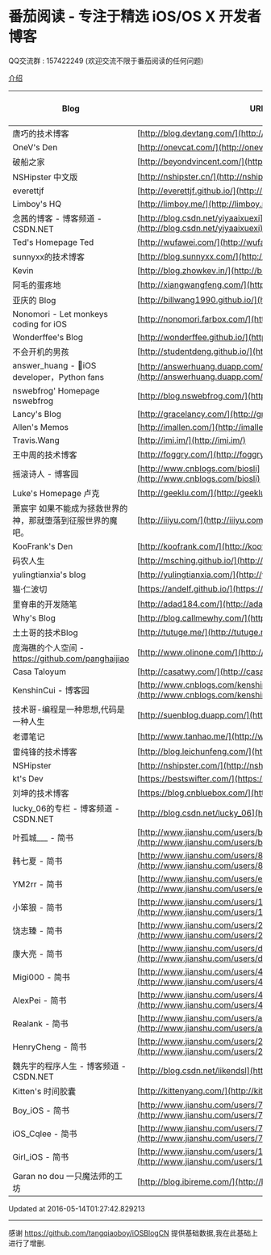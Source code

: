 # 番茄阅读 - 专注于精选 iOS/OS X 开发者博客

QQ交流群 : 157422249 (欢迎交流不限于番茄阅读的任何问题)

[介绍](http://everettjf.github.io/2016/02/24/iosblog-cc-dev-memory)

Blog | URL | Feed | Last Update Time
-----|-----|------|-----
唐巧的技术博客 | [http://blog.devtang.com/](http://blog.devtang.com/) | http://blog.devtang.com/atom.xml |  
OneV's Den | [http://onevcat.com/](http://onevcat.com/) | http://onevcat.com/feed.xml |  
破船之家 | [http://beyondvincent.com/](http://beyondvincent.com/) | http://beyondvincent.com/atom.xml |  
NSHipster 中文版 | [http://nshipster.cn/](http://nshipster.cn/) | http://nshipster.cn/feed.xml |  
everettjf | [http://everettjf.github.io/](http://everettjf.github.io/) | http://everettjf.github.io/feed.xml |  
Limboy's HQ | [http://limboy.me/](http://limboy.me/) | http://feeds.feedburner.com/lzyy |  
念茜的博客 - 博客频道 - CSDN.NET | [http://blog.csdn.net/yiyaaixuexi](http://blog.csdn.net/yiyaaixuexi) | http://blog.csdn.net/yiyaaixuexi/rss/list |  
Ted's Homepage   Ted | [http://wufawei.com/](http://wufawei.com/) | http://wufawei.com/feed/ |  
sunnyxx的技术博客 | [http://blog.sunnyxx.com/](http://blog.sunnyxx.com/) | http://blog.sunnyxx.com/atom.xml |  
Kevin | [http://blog.zhowkev.in/](http://blog.zhowkev.in/) | http://blog.zhowkev.in/rss/ |  
阿毛的蛋疼地 | [http://xiangwangfeng.com/](http://xiangwangfeng.com/) | http://xiangwangfeng.com/atom.xml |  
亚庆的 Blog | [http://billwang1990.github.io/](http://billwang1990.github.io/) | http://billwang1990.github.io/atom.xml |  
Nonomori - Let monkeys coding for iOS | [http://nonomori.farbox.com/](http://nonomori.farbox.com/) | http://nonomori.farbox.com/feed |  
Wonderffee's Blog | [http://wonderffee.github.io/](http://wonderffee.github.io/) | http://wonderffee.github.io/atom.xml |  
不会开机的男孩 | [http://studentdeng.github.io/](http://studentdeng.github.io/) | http://studentdeng.github.io/atom.xml |  
answer_huang - iOS developer，Python fans | [http://answerhuang.duapp.com/](http://answerhuang.duapp.com/) | http://answerhuang.duapp.com/index.php/feed/ |  
nswebfrog' Homepage   nswebfrog | [http://blog.nswebfrog.com/](http://blog.nswebfrog.com/) | http://blog.nswebfrog.com/feed/ |  
Lancy's Blog | [http://gracelancy.com/](http://gracelancy.com/) | http://gracelancy.com/atom.xml |  
Allen's Memos | [http://imallen.com/](http://imallen.com/) | http://imallen.com/rss/ |  
Travis.Wang | [http://imi.im/](http://imi.im/) | http://travis.wang/rss/ |  
王中周的技术博客 | [http://foggry.com/](http://foggry.com/) | http://foggry.com/atom.xml |  
摇滚诗人 - 博客园 | [http://www.cnblogs.com/biosli](http://www.cnblogs.com/biosli) | http://www.cnblogs.com/biosli/rss |  
Luke's Homepage   卢克 | [http://geeklu.com/](http://geeklu.com/) | http://geeklu.com/feed |  
萧宸宇   如果不能成为拯救世界的神，那就堕落到征服世界的魔吧。 | [http://iiiyu.com/](http://iiiyu.com/) | http://iiiyu.com/atom.xml |  
KooFrank's Den | [http://koofrank.com/](http://koofrank.com/) | http://koofrank.com/rss/ |  
码农人生 | [http://msching.github.io/](http://msching.github.io/) | http://msching.github.io/atom.xml |  
yulingtianxia's blog | [http://yulingtianxia.com/](http://yulingtianxia.com/) | http://yulingtianxia.com/atom.xml |  
猫·仁波切 | [https://andelf.github.io/](https://andelf.github.io/) | https://andelf.github.io/atom.xml |  
里脊串的开发随笔 | [http://adad184.com/](http://adad184.com/) | http://adad184.com/atom.xml |  
Why's Blog | [http://blog.callmewhy.com/](http://blog.callmewhy.com/) | http://blog.callmewhy.com/atom.xml |  
土土哥的技术Blog | [http://tutuge.me/](http://tutuge.me/) | http://tutuge.me/atom.xml |  
庞海礁的个人空间 - https://github.com/panghaijiao | [http://www.olinone.com/](http://www.olinone.com/) | http://www.olinone.com/?feed=rss2 |  
Casa Taloyum | [http://casatwy.com/](http://casatwy.com/) | http://casatwy.com/feeds/all.atom.xml |  
KenshinCui - 博客园 | [http://www.cnblogs.com/kenshincui/](http://www.cnblogs.com/kenshincui/) | http://www.cnblogs.com/kenshincui/rss |  
技术哥-编程是一种思想,代码是一种人生 | [http://suenblog.duapp.com/](http://suenblog.duapp.com/) | http://suenblog.duapp.com/rss/ |  
老谭笔记 | [http://www.tanhao.me/](http://www.tanhao.me/) | http://www.tanhao.me/atom.xml |  
雷纯锋的技术博客 | [http://blog.leichunfeng.com/](http://blog.leichunfeng.com/) | http://blog.leichunfeng.com/atom.xml |  
NSHipster | [http://nshipster.com/](http://nshipster.com/) | http://nshipster.com/feed.xml |  
kt's Dev | [https://bestswifter.com/](https://bestswifter.com/) | https://bestswifter.com/rss/ |  
刘坤的技术博客 | [https://blog.cnbluebox.com/](https://blog.cnbluebox.com/) | https://blog.cnbluebox.com/atom.xml |  
lucky_06的专栏 - 博客频道 - CSDN.NET | [http://blog.csdn.net/lucky_06](http://blog.csdn.net/lucky_06) | http://blog.csdn.net/lucky_06/rss/list |  
叶孤城___ - 简书 | [http://www.jianshu.com/users/b82d2721ba07/latest_articles](http://www.jianshu.com/users/b82d2721ba07/latest_articles) | jianshu |  
韩七夏 - 简书 | [http://www.jianshu.com/users/8c113f14f2e3/latest_articles](http://www.jianshu.com/users/8c113f14f2e3/latest_articles) | jianshu |  
YM2rr - 简书 | [http://www.jianshu.com/users/ee84d859d5f0/latest_articles](http://www.jianshu.com/users/ee84d859d5f0/latest_articles) | jianshu |  
小笨狼 - 简书 | [http://www.jianshu.com/users/1f93e3b1f3da/latest_articles](http://www.jianshu.com/users/1f93e3b1f3da/latest_articles) | jianshu |  
饶志臻 - 简书 | [http://www.jianshu.com/users/263107bb1199/latest_articles](http://www.jianshu.com/users/263107bb1199/latest_articles) | jianshu |  
康大亮 - 简书 | [http://www.jianshu.com/users/da3e1f68113d/latest_articles](http://www.jianshu.com/users/da3e1f68113d/latest_articles) | jianshu |  
Migi000 - 简书 | [http://www.jianshu.com/users/4633193fb272/latest_articles](http://www.jianshu.com/users/4633193fb272/latest_articles) | jianshu |  
AlexPei - 简书 | [http://www.jianshu.com/users/476877f2e719/latest_articles](http://www.jianshu.com/users/476877f2e719/latest_articles) | jianshu |  
Realank - 简书 | [http://www.jianshu.com/users/aa6c2a4a126c/latest_articles](http://www.jianshu.com/users/aa6c2a4a126c/latest_articles) | jianshu |  
HenryCheng - 简书 | [http://www.jianshu.com/users/233c37d8a732/latest_articles](http://www.jianshu.com/users/233c37d8a732/latest_articles) | jianshu |  
魏先宇的程序人生 - 博客频道 - CSDN.NET | [http://blog.csdn.net/likendsl](http://blog.csdn.net/likendsl) | http://blog.csdn.net/likendsl/rss/list |  
Kitten's 时间胶囊 | [http://kittenyang.com/](http://kittenyang.com/) | http://kittenyang.com/rss |  
Boy_iOS - 简书 | [http://www.jianshu.com/users/7f2da8d4ae92/latest_articles](http://www.jianshu.com/users/7f2da8d4ae92/latest_articles) | jianshu |  
iOS_Cqlee - 简书 | [http://www.jianshu.com/users/789039ed7f4c/latest_articles](http://www.jianshu.com/users/789039ed7f4c/latest_articles) | jianshu |  
Girl_iOS - 简书 | [http://www.jianshu.com/users/1fb7af67f724/latest_articles](http://www.jianshu.com/users/1fb7af67f724/latest_articles) | jianshu |  
Garan no dou   一只魔法师的工坊 | [http://blog.ibireme.com/](http://blog.ibireme.com/) | http://blog.ibireme.com/feed/ |  


Updated at 2016-05-14T01:27:42.829213

---

感谢 https://github.com/tangqiaoboy/iOSBlogCN 提供基础数据,我在此基础上进行了增删.